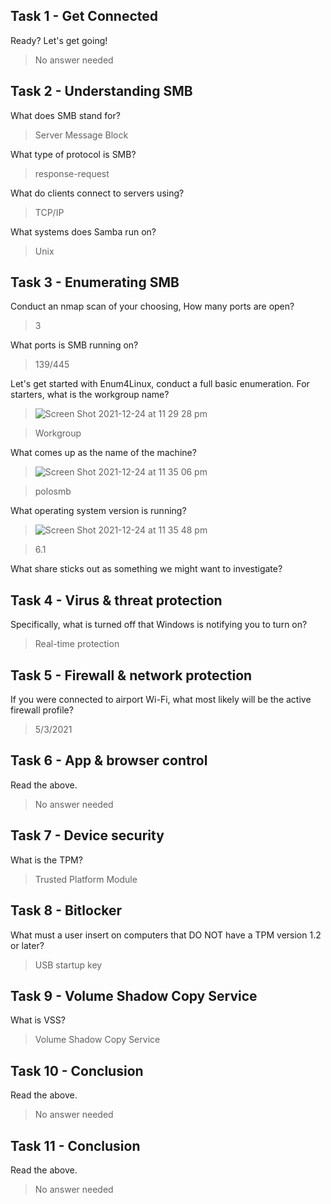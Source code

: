 ## Task 1 - Get Connected
Ready? Let's get going!
> No answer needed

## Task 2 - Understanding SMB
What does SMB stand for?    
> Server Message Block

What type of protocol is SMB?    
> response-request

What do clients connect to servers using?    
> TCP/IP

What systems does Samba run on?
> Unix


## Task 3 - Enumerating SMB

Conduct an nmap scan of your choosing, How many ports are open?
> 3

What ports is SMB running on?
> 139/445

Let's get started with Enum4Linux, conduct a full basic enumeration. For starters, what is the workgroup name?    
> ![Screen Shot 2021-12-24 at 11 29 28 pm](https://user-images.githubusercontent.com/65474495/147352685-d9617f6b-244b-4825-9a5f-26b097293c73.png)

>  Workgroup

What comes up as the name of the machine?        
> ![Screen Shot 2021-12-24 at 11 35 06 pm](https://user-images.githubusercontent.com/65474495/147353010-eb797125-e30a-4d32-bbac-4dba919ad8a3.png)

> polosmb

What operating system version is running?    
> ![Screen Shot 2021-12-24 at 11 35 48 pm](https://user-images.githubusercontent.com/65474495/147353053-b8b176b1-4be4-42cc-94bd-fabb99a01f7f.png)

> 6.1

What share sticks out as something we might want to investigate?    
> 

## Task 4 - Virus & threat protection
Specifically, what is turned off that Windows is notifying you to turn on?
> Real-time protection

## Task 5 - Firewall & network protection

If you were connected to airport Wi-Fi, what most likely will be the active firewall profile?
> 5/3/2021

## Task 6 - App & browser control
Read the above.
> No answer needed

## Task 7 - Device security
What is the TPM?
> Trusted Platform Module

## Task 8 - Bitlocker

What must a user insert on computers that DO NOT have a TPM version 1.2 or later?
> USB startup key

## Task 9 - Volume Shadow Copy Service
What is VSS?
> Volume Shadow Copy Service

## Task 10 - Conclusion

Read the above.
> No answer needed

## Task 11 - Conclusion

Read the above.
> No answer needed
